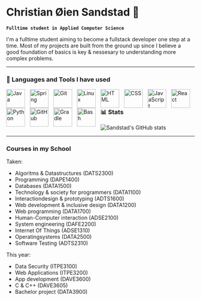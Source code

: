 # Christian Øien Sandstad 👋

**`Fulltime student in Applied Computer Science`** 

I'm a fulltime student aiming to become a fullstack developer one step at a time.
Most of my projects are built from the ground up since I believe a good foundation
of basics is key & nessesary to understanding more complex problems.  

---

### 🧰 Languages and Tools I have used

<img align="left" alt="Java" width="50px" style="padding-right:10px;" src="https://cdn.jsdelivr.net/gh/devicons/devicon/icons/java/java-original.svg"/>
<img align="left" alt="Spring" width="50px" style="padding-right:10px;" src="https://cdn.jsdelivr.net/gh/devicons/devicon/icons/spring/spring-original.svg" />
<img align="left" alt="Git" width="50px" style="padding-right:10px;" src="https://cdn.jsdelivr.net/gh/devicons/devicon/icons/git/git-original.svg" />
<img align="left" alt="Linux" width="50px" style="padding-right:10px;" src="https://cdn.jsdelivr.net/gh/devicons/devicon/icons/linux/linux-original.svg" />
<img align="left" alt="HTML" width="50px" style="padding-right:10px;" src="https://cdn.jsdelivr.net/gh/devicons/devicon/icons/html5/html5-plain.svg" />
<img align="left" alt="CSS" width="50px" style="padding-right:10px;" src="https://cdn.jsdelivr.net/gh/devicons/devicon/icons/css3/css3-plain.svg" />
<img align="left" alt="JavaScript" width="50px" style="padding-right:10px;" src="https://cdn.jsdelivr.net/gh/devicons/devicon/icons/javascript/javascript-plain.svg" />
<img align="left" alt="React" width="50px" style="padding-right:10px;" src="https://cdn.jsdelivr.net/gh/devicons/devicon/icons/react/react-original.svg" />
<img align="left" alt="Python" width="50px" style="padding-right:10px;" src="https://cdn.jsdelivr.net/gh/devicons/devicon/icons/python/python-plain.svg" />
<img align="left" alt="GitHub" width="50px" style="padding-right:10px;" src="https://cdn.jsdelivr.net/gh/devicons/devicon/icons/github/github-original.svg" />
<img align="left" alt="Gradle" width="50px" style="padding-right:10px;" src="https://cdn.jsdelivr.net/gh/devicons/devicon/icons/gradle/gradle-plain.svg" />
<img align="left" alt="Bash" width="50px" style="padding-right:10px;" src="https://cdn.jsdelivr.net/gh/devicons/devicon/icons/bash/bash-original.svg"/>

---

---

### 📊 Stats

![Sandstad's GitHub stats](https://github-readme-stats.vercel.app/api?username=Sandstad17&show_icons=true&theme=transparent)

---

### Courses in my School

Taken: 

<ul>
<li>Algoritms & Datastructures (DATS2300)</li>
<li>Programming (DAPE1400) </li>
<li>Databases (DATA1500) </li>
<li>Technology & society for programmers (DATA1100)</li>
<li>Interactiondesign & prototyping (ADTS1600)</li>
<li>Web development & inclusive design (DATA1200) </li>
<li>Web programming (DATA1700) </li>
<li>Human-Computer interaction (ADSE2100)</li>
<li>System engineering (DAFE2200) </li>
<li>Internet Of Things (ADSE1310)</li>
<li>Operatingsystems (DATA2500)</li>
<li>Software Testing (ADTS2310)</li>
</ul>

This year: 

<ul>
<li>Data Security (ITPE3100) </li>
<li>Web Applications (ITPE3200) </li>
<li>App development (DAVE3600) </li>
<li>C & C++ (DAVE3605) </li>
<li>Bachelor project (DATA3900)</li> 
</ul>






<!--
**Sandstad17/Sandstad17** is a ✨ _special_ ✨ repository because its `README.md` (this file) appears on your GitHub profile.

Here are some ideas to get you started:

- 🔭 I’m currently working on ...
- 🌱 I’m currently learning ...
- 👯 I’m looking to collaborate on ...
- 🤔 I’m looking for help with ...
- 💬 Ask me about ...
- 📫 How to reach me: ...
- 😄 Pronouns: ...
- ⚡ Fun fact: ...
-->
